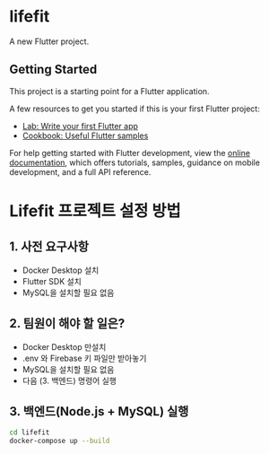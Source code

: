 # lifefit

A new Flutter project.

## Getting Started

This project is a starting point for a Flutter application.

A few resources to get you started if this is your first Flutter project:

- [Lab: Write your first Flutter app](https://docs.flutter.dev/get-started/codelab)
- [Cookbook: Useful Flutter samples](https://docs.flutter.dev/cookbook)

For help getting started with Flutter development, view the
[online documentation](https://docs.flutter.dev/), which offers tutorials,
samples, guidance on mobile development, and a full API reference.

# Lifefit 프로젝트 설정 방법

## 1. 사전 요구사항
- Docker Desktop 설치
- Flutter SDK 설치
- MySQL을 설치할 필요 없음

## 2. 팀원이 해야 할 일은?
- Docker Desktop 만설치
- .env 와 Firebase 키 파일만 받아놓기
- MySQL을 설치할 필요 없음
- 다음 (3. 백엔드) 명령어 실행

## 3. 백엔드(Node.js + MySQL) 실행
```bash
cd lifefit
docker-compose up --build





